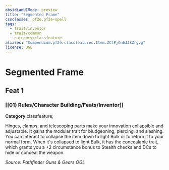 ```yaml
---
obsidianUIMode: preview
title: "Segmented Frame"
cssclasses: pf2e,pf2e-spell
tags:
  - trait/inventor
  - trait/common
  - category/classfeature
aliases: "Compendium.pf2e.classfeatures.Item.ZCfPjOn6JJ8Zrgvg"
license: OGL
---
```

# Segmented Frame
## Feat 1
### [[01) Rules/Character Building/Feats/Inventor]]

**Category** classfeature; 




Hinges, clamps, and telescoping parts make your innovation collapsible and adjustable. It gains the modular trait for bludgeoning, piercing, and slashing. You can Interact to collapse the item down to light Bulk or to return it to your normal form. When it's collapsed to light Bulk, it has the concealable trait, which grants you a +2 circumstance bonus to Stealth checks and DCs to hide or conceal the weapon.

*Source: Pathfinder Guns & Gears*
*OGL*